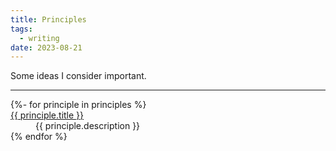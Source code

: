 ```yaml
---
title: Principles
tags:
  - writing
date: 2023-08-21
---
```


Some ideas I consider important.

<!--more-->

---

<dl class="principles-list">
  {%- for principle in principles %}
    <dt>
      <a href="/principles/{{principle.title | slugify }}" id="{{ principle.title | slugify }}">{{ principle.title }}</a>
    </dt>
    <dd>
      {{ principle.description }}
    </dd>
  {% endfor %}
</dl>
